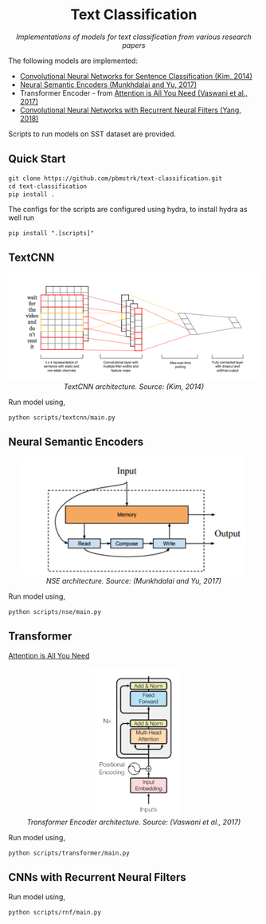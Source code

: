 <div align="center">

<h1> Text Classification </h1>

*Implementations of models for text classification from various research papers*

</div>


The following models are implemented:
- [Convolutional Neural Networks for Sentence Classification (Kim, 2014)](https://www.aclweb.org/anthology/D14-1181/)
- [Neural Semantic Encoders (Munkhdalai and Yu, 2017)](https://arxiv.org/abs/1607.04315)
- Transformer Encoder - from [Attention is All You Need (Vaswani et al., 2017)](https://arxiv.org/abs/1706.03762)
- [Convolutional Neural Networks with Recurrent Neural Filters (Yang, 2018)](https://arxiv.org/abs/1808.09315)

Scripts to run models on SST dataset are provided.

## Quick Start

```
git clone https://github.com/pbmstrk/text-classification.git
cd text-classification
pip install .
```

The configs for the scripts are configured using hydra, to install hydra as well run
```
pip install ".[scripts]"
```

## TextCNN

<p align="center">
  <img src="img/textcnn.png" width=625px/>
  <br>
  <em>TextCNN architecture. Source: (Kim, 2014)</em>
</p>

Run model using,

```
python scripts/textcnn/main.py
```

## Neural Semantic Encoders


<p align="center">
  <img src="img/nse.png" width=450px/>
  <br>
  <em>NSE architecture. Source: (Munkhdalai and Yu, 2017)</em>
</p>

Run model using,

```
python scripts/nse/main.py
```

## Transformer

[Attention is All You Need](https://arxiv.org/abs/1706.03762)

<p align="center">
  <img src="img/transformer.png" height=300px/>
  <br>
  <em>Transformer Encoder architecture. Source: (Vaswani et al., 2017)</em>
</p>

Run model using,

```
python scripts/transformer/main.py
```

## CNNs with Recurrent Neural Filters

Run model using,

```
python scripts/rnf/main.py
```

